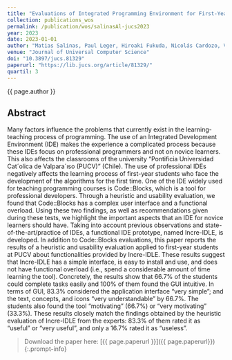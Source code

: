 ```yaml
---
title: "Evaluations of Integrated Programming Environment for First-Year Students in Computer Engineering"
collection: publications_wos
permalink: /publication/wos/salinasAl-jucs2023
year: 2023
date: 2023-01-01
author: "Matias Salinas, Paul Leger, Hiroaki Fukuda, Nicolás Cardozo, Vanessa Duarte, Ismael Figueroa"
venue: "Journal of Universal Computer Science"
doi: "10.3897/jucs.81329"
paperurl: "https://lib.jucs.org/article/81329/"
quartil: 3
---
```


{{ page.author }}

## Abstract

Many factors influence the problems that currently exist in the
learning-teaching process of programming. The use of an Integrated Development
Environment (IDE) makes the experience a complicated process because these IDEs
focus on professional programmers and not on novice learners. This also affects
the classrooms of the university “Pontificia Universidad Cat´olica de
Valpara´ıso (PUCV)” (Chile). The use of professional IDEs negatively affects
the learning process of first-year students who face the development of the
algorithms for the first time. One of the IDE widely used for teaching
programming courses is Code::Blocks, which is a tool for professional
developers. Through a heuristic and usability evaluation, we found that
Code::Blocks has a complex user interface and a functional overload. Using
these two findings, as well as recommendations given during these tests, we
highlight the important aspects that an IDE for novice learners should have.
Taking into account previous observations and state-of-the-art/practice of
IDEs, a functional IDE prototype, named Incre-IDLE, is developed. In addition
to Code::Blocks evaluations, this paper reports the results of a heuristic and
usability evaluation applied to first-year students at PUCV about
functionalities provided by Incre-IDLE. These results suggest that Incre-IDLE
has a simple interface, is easy to install and use, and does not have
functional overload (i.e., spend a considerable amount of time learning the
tool). Concretely, the results show that 66.7% of the students could complete
tasks easily and 100% of them found the GUI intuitive. In terms of GUI, 83.3%
considered the application interface “very simple”; and the text, concepts, and
icons “very understandable” by 66.7%. The students also found the tool
“motivating” (66.7%) or “very motivating” (33.3%). These results closely match
the findings obtained by the heuristic evaluation of Incre-IDLE from the
experts: 83.3% of them rated it as “useful” or “very useful”, and only a 16.7%
rated it as “useless”.

>Download the paper here: [{{ page.paperurl }}]({{ page.paperurl}})
{:.prompt-info}
